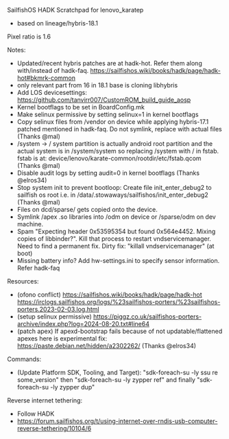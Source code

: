 SailfishOS HADK Scratchpad for lenovo_karatep
- based on lineage/hybris-18.1

Pixel ratio is 1.6

Notes:
- Updated/recent hybris patches are at hadk-hot. Refer them along with/instead of hadk-faq. https://sailfishos.wiki/books/hadk/page/hadk-hot#bkmrk-common
- <mal> only relevant part from 16 in 18.1 base is cloning libhybris
- Add LOS devicesettings: https://github.com/tanvirr007/CustomROM_build_guide_aosp
- Kernel bootflags to be set in BoardConfig.mk
- Make selinux permissive by setting selinux=1 in kernel bootflags
- Copy selinux files from /vendor on device while applying hybris-17.1 patched mentioned in hadk-faq. Do not symlink, replace with actual files (Thanks @mal)
- /system -> / system partition is actually android root partition and the actual system is in /system/system so replacing /system with / in fstab. fstab is at: device/lenovo/karate-common/rootdir/etc/fstab.qcom (Thanks @mal)
- Disable audit logs by setting audit=0 in kernel bootflags (Thanks @elros34)
- Stop system init to prevent bootloop: Create file init_enter_debug2 to sailfish os root i.e. in /data/.stowaways/sailfishos/init_enter_debug2 (Thanks @mal)
- Files on dcd/sparse/ gets copied onto the device.
- Symlink /apex .so libraries into /odm on device or /sparse/odm on dev machine.
- Spam "Expecting header 0x53595354 but found 0x564e4452. Mixing copies of libbinder?". Kill that process to restart vndservicemanager. Need to find a permanent fix. Dirty fix: "killall vndservicemanager" (at boot)
- Missing battery info? Add hw-settings.ini to specify sensor information. Refer hadk-faq

Resources:
- (ofono conflict) https://sailfishos.wiki/books/hadk/page/hadk-hot https://irclogs.sailfishos.org/logs/%23sailfishos-porters/%23sailfishos-porters.2023-02-03.log.html
- (setup selinux permissive) https://piggz.co.uk/sailfishos-porters-archive/index.php?log=2024-08-20.txt#line64
- (patch apex) If apexd-bootstrap fails because of not updatable/flattened apexes here is experimental fix: https://paste.debian.net/hidden/a2302262/ (Thanks @elros34)

Commands:
- (Update Platform SDK, Tooling, and Target): "sdk-foreach-su -ly ssu re some_version" then "sdk-foreach-su -ly zypper ref" and finally "sdk-foreach-su -ly zypper dup"

Reverse internet tethering:
- Follow HADK
- https://forum.sailfishos.org/t/using-internet-over-rndis-usb-computer-reverse-tethering/10104/6
